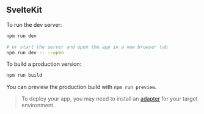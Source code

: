 ## SvelteKit

To run the dev server:

```bash
npm run dev

# or start the server and open the app in a new browser tab
npm run dev -- --open
```

To build a production version:

```bash
npm run build
```

You can preview the production build with `npm run preview`.

> To deploy your app, you may need to install an [adapter](https://svelte.dev/docs/kit/adapters) for your target environment.
